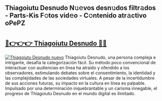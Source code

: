 ## Thiagoiutu Desnudo N𝚞𝚎vos desn𝚞dos filtr𝚊dos - Parts-Kis F𝚘tos vid𝚎o - C𝚘ntenido atr𝚊ctivo oPePZ

# <h2><a href="http://mb6hd5.tromn.icu/?c=Thiagoiutu+Desnudo">🔗👉👉👉 Thiagoiutu Desnudo 🔗🔗</a></h2>

[![Thiagoiutu Desnudo nuevo](https://i.imgur.com/pEAQMta.gif)](http://mb6hd5.tromn.icu/?c=Thiagoiutu+Desnudo)
Thiagoiutu Desnudo, una persona compleja e intrigante, desafía la categorización fácil. Su método poco convencional de interactuar con audiencias en línea ha atraído y ofendido a los observadores, estimulando debates sobre el consentimiento, la identidad y las complejidades de las sociedades virtuales. A pesar de la incertidumbre de sus acciones futuras, su impacto en la cultura en línea es palpable. Impulsado por una determinación inquebrantable y un carisma innegable, el progreso de Thiagoiutu Desnudo en el mundo digital es ilimitado.
